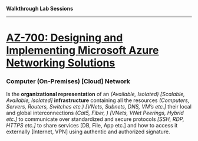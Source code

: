 **Walkthrough Lab Sessions**
___
# [AZ-700: Designing and Implementing Microsoft Azure Networking Solutions](https://learn.microsoft.com/en-us/credentials/certifications/azure-network-engineer-associate/?practice-assessment-type=certification)

### Computer (On-Premises) [Cloud] Network

Is the **organizational representation** of an *(Available, Isolated) [Scalable, Available, Isolated]* **infrastructure** containing all the resources *(Computers, Servers, Routers, Switches etc.) [VNets, Subnets, DNS, VM’s etc.]* their local and global interconnections *(Cat5, Fiber, ) [VNets, VNet Peerings, Hybrid etc.]* to communicate over standardized and secure protocols *[SSH, RDP, HTTPS etc.]* to share services [DB, File, App etc.] and how to access it externally [Internet, VPN] using authentic and authorized signature.